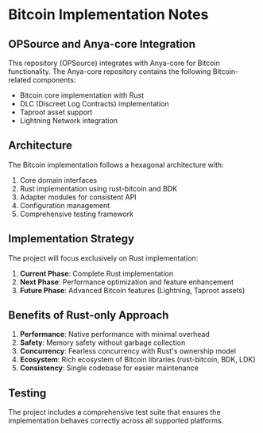 # Bitcoin Implementation Notes

## OPSource and Anya-core Integration

This repository (OPSource) integrates with Anya-core for Bitcoin functionality. The Anya-core repository contains the following Bitcoin-related components:

- Bitcoin core implementation with Rust
- DLC (Discreet Log Contracts) implementation
- Taproot asset support
- Lightning Network integration

## Architecture

The Bitcoin implementation follows a hexagonal architecture with:

1. Core domain interfaces
2. Rust implementation using rust-bitcoin and BDK
3. Adapter modules for consistent API
4. Configuration management
5. Comprehensive testing framework

## Implementation Strategy

The project will focus exclusively on Rust implementation:

1. **Current Phase**: Complete Rust implementation
2. **Next Phase**: Performance optimization and feature enhancement
3. **Future Phase**: Advanced Bitcoin features (Lightning, Taproot assets)

## Benefits of Rust-only Approach

1. **Performance**: Native performance with minimal overhead
2. **Safety**: Memory safety without garbage collection
3. **Concurrency**: Fearless concurrency with Rust's ownership model
4. **Ecosystem**: Rich ecosystem of Bitcoin libraries (rust-bitcoin, BDK, LDK)
5. **Consistency**: Single codebase for easier maintenance

## Testing

The project includes a comprehensive test suite that ensures the implementation behaves correctly across all supported platforms.
